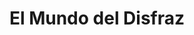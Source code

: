 ---
title: "El Mundo del Disfraz"
url: /santa-cruz-de-la-sierra/el-mundo-del-disfraz/
shop: general
---